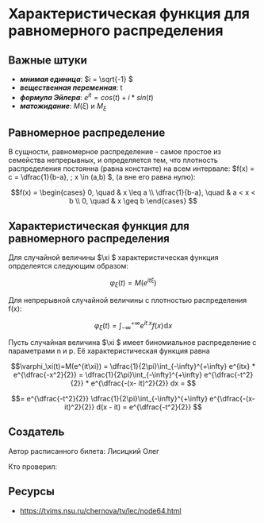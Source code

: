 # Характеристическая функция для равномерного распределения

## Важные штуки

- ***мнимая единица***:  $i = \sqrt{-1} $
- ***вещественная переменная***:  t 
-  ***формула Эйлера***:  $e^{it} = cos(t) + i*sin(t)$ 
- ***матожидание***: $M(\xi)$  и $M_\xi$
## Равномерное распределение
В сущности, равномерное распределение - самое простое из семейства непрерывных, и определяется тем, что плотность распределения постоянна (равна константе) на всем интервале:  $f(x) = c = \dfrac{1}{b-a}, \; x \in (a,b) $, (а вне его равна нулю):

$$f(x) =
\begin{cases} 0, \quad & x \leq a \\
\dfrac{1}{b-a}, \quad & a < x < b \\
0, \quad & x \geq b
\end{cases}
$$

## Характеристическая функция для равномерного распределения
Для случайной величины  $\xi $ характеристическая функция опрделеятся следующим образом:
 
$$\varphi_\xi(t) = M(e^{it \xi})$$

Для непрерывной случайной величины с плотностью распределения f(x):

$$\varphi_\xi(t) = \int_{-\infty}^{+\infty} e^{it \;x} f(x) \mathbb{d}x $$

Пусть случайная величина  $\xi $ имеет биномиальное распределение с параметрами n и p. Её характеристическая функция равна

$$\varphi_\xi(t)=М(e^{it\xi}) = \dfrac{1}{2\pi}\int_{-\infty}^{+\infty} e^{itx} * e^{\dfrac{-x^2}{2}} = \dfrac{1}{2\pi}\int_{-\infty}^{+\infty} e^{\dfrac{-t^2}{2}} * e^{\dfrac{-(x- it)^2}{2}} dx = $$

$$= e^{\dfrac{-t^2}{2}} \dfrac{1}{2\pi}\int_{-\infty}^{+\infty} e^{\dfrac{-(x- it)^2}{2}} d(x - it) = e^{\dfrac{-t^2}{2}} $$ 


## Создатель

Автор расписанного билета: Лисицкий Олег

Кто проверил:


## Ресурсы 
- https://tvims.nsu.ru/chernova/tv/lec/node64.html
